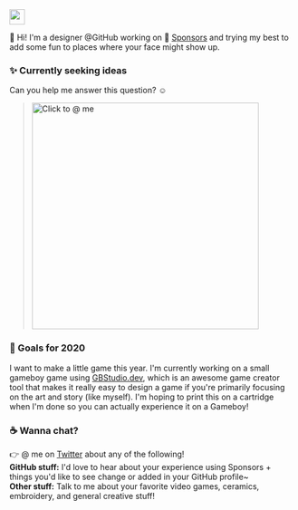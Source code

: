 <img src="https://user-images.githubusercontent.com/5679180/79618120-0daffb80-80be-11ea-819e-d2b0fa904d07.gif" width="27px">

:wave: Hi! I'm a designer @GitHub working on :sparkling_heart: [Sponsors](https://github.com/sponsors) and trying my best to add some fun to places where your face might show up.

### :sparkles: Currently seeking ideas
Can you help me answer this question? :relaxed:

><a href="https://twitter.com/pifafu/status/1262830019706892288"><img width="400px" alt="Click to @ me" src="https://user-images.githubusercontent.com/5679180/82942687-31802000-9f4d-11ea-807c-9088fbcb9f19.png"></a>

### :telescope: Goals for 2020
I want to make a little game this year. I'm currently working on a small gameboy game using [GBStudio.dev](https://github.com/chrismaltby/gb-studio), which is an awesome game creator tool that makes it really easy to design a game if you're primarily focusing on the art and story (like myself). I'm hoping to print this on a cartridge when I'm done so you can actually experience it on a Gameboy!

### :coffee: Wanna chat?
:point_right: @ me on [Twitter](https://twitter.com/pifafu) about any of the following!<br>
**GitHub stuff:** I'd love to hear about your experience using Sponsors + things you'd like to see change or added in your GitHub profile~<br>
**Other stuff:** Talk to me about your favorite video games, ceramics, embroidery, and general creative stuff!
